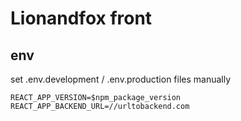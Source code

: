 # Lionandfox front

## env
set .env.development / .env.production files manually
```
REACT_APP_VERSION=$npm_package_version
REACT_APP_BACKEND_URL=//urltobackend.com
```